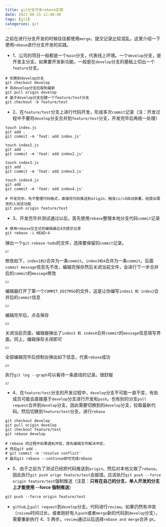 ```yaml
---
title: git分支开发rebase实践
date: 2021-08-15 12:48:40
tags: [git]
categories: git
---
```


之前在进行分支开发的时候往往都使用`merge`，提交记录比较混乱。这里介绍一下使用`rebase`进行分支开发的实践。

- 1、公司的项目一般都是一个`main`分支，代表线上环境。一个`develop`分支，是开发主分支。如果要开发新功能，一般是在`develop`分支的基础上切出一个`feature`分支。

```shell
# 切换到develop分支
git checkout develop
# 将develop分支拉取到最新
git pull origin develop
# 基于develop分支创建一个feature/test分支
git checkout -b feature/test
```

- 2、在`feature/test`分支上进行代码开发，形成多次`commit`记录（注：开发过程中不要将`develop`分支合并到`feature/test`分支，开发完毕后再统一处理）

```shell
touch index.js
git add .
git commit -m 'feat: add index.js'

touch index2.js
git add .
git commit -m 'feat: add index2.js'

touch index3.js
git add .
git commit -m 'feat: add index3.js'

touch index4.js
git add .
git commit -m 'feat: add index4.js'

# 开发完毕，先不整理代码格式，直接将代码推送到origin，触发ci/cd自动部署，给提出需求的人测试功能
git push origin feature/test
```

- 3、开发完毕并测试通过以后，首先使用`rebase`整理本地分支代码`commit`记录

```shell
# 使用rebase交互式的编辑最近4次提交记录
git rebase -i HEAD~4
```

弹出一个`git-rebase-todo`的文件，选择要保留的`commit`记录。

<img src="https://gitee.com/chen_hexi/image-source/raw/master/img/1629007414029-1.png" alt="1" style="zoom:50%;" />

修改如下，`index1和2`合并为一条`commit`。`index3和4`合并为一条`commit`。后面`commit message`信息先不改，编辑完保存然后关闭当前文件，会进行下一步合并后的`commit`的`message`修改

<img src="https://gitee.com/chen_hexi/image-source/raw/master/img/1629007626544-2.png" alt="2" style="zoom:50%;" />

编辑器打开了第一个`COMMIT_EDITMSG`的文件，这是让你编写`index1 和 index2`合并后的`commit`信息

<img src="https://gitee.com/chen_hexi/image-source/raw/master/img/1629007658598-3.png" alt="3" style="zoom:50%;" />

编辑完毕后，点击保存

<img src="https://gitee.com/chen_hexi/image-source/raw/master/img/1629007813802-4.png" alt="4" style="zoom:50%;" />

关闭当前页面，编辑器弹出了`index3 和 index4`合并`commit`的`message`信息填写界面。同上，编辑保存关闭即可

<img src="https://gitee.com/chen_hexi/image-source/raw/master/img/1629007910249-5.png" alt="5" style="zoom:50%;" />

全部编辑完毕后控制台弹出如下信息，代表`rebase`成功

<img src="https://gitee.com/chen_hexi/image-source/raw/master/img/1629007928605-6.png" alt="6" style="zoom:50%;" />

执行`git log --graph`可以看待一条直线的记录。很舒服

<img src="https://gitee.com/chen_hexi/image-source/raw/master/img/1629008110262-7.png" alt="7" style="zoom:50%;" />

- 4、在`feature/test`分支的开发过程中，`develop`分支不可能一直不变，有些成员可能会直接基于`develop`分支进行开发和`push`。也有别的分支`pull request`合并到`develop`分支。因此需要切换到的`develop`分支，拉取最新代码。然后切换到`feature/test`分支，进行`rebase`

```shell
git checkout develop
git pull origin develop
git checkout feature/test
git rebase develop

# rebase 的过程中如果遇到冲突，首先编辑文件解决冲突，
# 然后git add .
# git commit -m 'resolve conflict'
# 最后git rebase --continue即可完成rebase
```

- 5、由于之前为了测试已经把代码推送到`origin`，然后对本地又做了`rebase`。因此执行`git push orign feature/test`会报错。应该执行`git push --force origin feature/test`强制推送（注意：**只有在自己的分支、单人开发的分支上才能使用 --force 强制推送**）

```shell
git push --force origin feature/test
```

- `github`上`pull request`到`develop`分支。代码进行`review`。如果仍然有冲突（`reivew`时间过长，或者刚好有人`push`或者`merge`新的代码到`develop`分支），需要重新执行 4、5 两步。`review`通过以后选择`rebase and merge`合并 pr。
